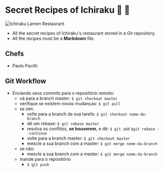 # Secret Recipes of Ichiraku :ramen: :leaves:

![Ichiraku Lamen Restaurant](https://vignette.wikia.nocookie.net/narutoprofile/images/9/9b/Ichiraku_Ramen.png)

- All the secret recipes of Ichiraku's restaurant stored in a Git repository.
- All the recipes must be a **Markdown** file.

## Chefs
- Paulo Pacitti

## Git Workflow
- Enviando seus commits para o repositório remoto:
  - vá para a branch master:
  `$ git checkout master`
  - verifique se existem novas mudanças:
  `$ git pull`
  - se sim:
    - volte para a branch da sua tarefa:
    `$ git checkout nome-da-branch`
    - dê um rebase:
    `$ git rebase master`
    - resolva os conflitos, **se houverem**, e dê:
    `$ git add`
    `$git rebase --continue`
    - volte para a branch master:
    `$ git checkout master`
    - mescle a sua branch com a master: `$ git merge nome-da-branch`
  - se não:
      - mescle a sua branch com a master:
      `$ git merge nome-da-branch`
  - mande para o repositório
    - `$ git push`
